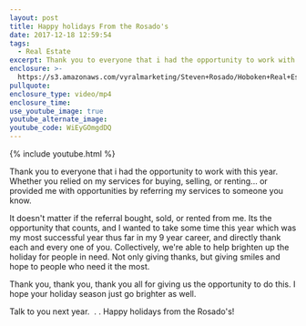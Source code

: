 ```yaml
---
layout: post
title: Happy holidays From the Rosado's
date: 2017-12-18 12:59:54
tags:
  - Real Estate
excerpt: Thank you to everyone that i had the opportunity to work with this year.
enclosure: >-
  https://s3.amazonaws.com/vyralmarketing/Steven+Rosado/Hoboken+Real+Estate+Happy+Holidays.mp4
pullquote:
enclosure_type: video/mp4
enclosure_time:
use_youtube_image: true
youtube_alternate_image:
youtube_code: WiEyGOmgdDQ
---
```



{% include youtube.html %}

Thank you to everyone that i had the opportunity to work with this year. Whether you relied on my services for buying, selling, or renting... or provided me with opportunities by referring my services to someone you know.

It doesn't matter if the referral bought, sold, or rented from me. Its the opportunity that counts, and I wanted to take some time this year which was my most successful year thus far in my 9 year career, and directly thank each and every one of you. Collectively, we're able to help brighten up the holiday for people in need. Not only giving thanks, but giving smiles and hope to people who need it the most.

Thank you, thank you, thank you all for giving us the opportunity to do this. I hope your holiday season just go brighter as well.

Talk to you next year. &nbsp;. . Happy holidays from the Rosado's!